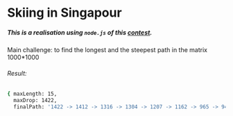 # Skiing in Singapour #

##### This is a realisation using ```node.js``` of this [contest](http://geeks.redmart.com/2015/01/07/skiing-in-singapore-a-coding-diversion/). #####

Main challenge: to find the longest and the steepest path in the matrix 1000*1000

###### Result: ######
```bash
{ maxLength: 15,
  maxDrop: 1422,
  finalPath: '1422 -> 1412 -> 1316 -> 1304 -> 1207 -> 1162 -> 965 -> 945 -> 734 -> 429 -> 332 -> 310 -> 214 -> 143 -> 0' }
```
